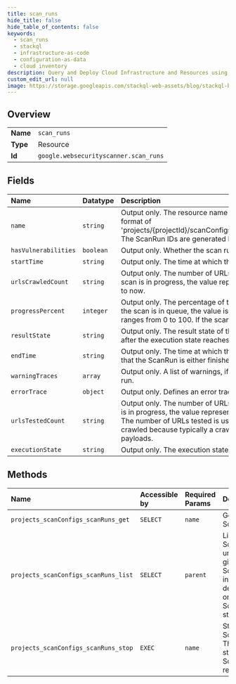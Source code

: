 ```yaml
---
title: scan_runs
hide_title: false
hide_table_of_contents: false
keywords:
  - scan_runs
  - stackql
  - infrastructure-as-code
  - configuration-as-data
  - cloud inventory
description: Query and Deploy Cloud Infrastructure and Resources using SQL
custom_edit_url: null
image: https://storage.googleapis.com/stackql-web-assets/blog/stackql-blog-post-featured-image.png
---
```

  
    

## Overview
<table><tbody>
<tr><td><b>Name</b></td><td><code>scan_runs</code></td></tr>
<tr><td><b>Type</b></td><td>Resource</td></tr>
<tr><td><b>Id</b></td><td><code>google.websecurityscanner.scan_runs</code></td></tr>
</tbody></table>

## Fields
| Name | Datatype | Description |
|:-----|:---------|:------------|
| `name` | `string` | Output only. The resource name of the ScanRun. The name follows the format of 'projects/{projectId}/scanConfigs/{scanConfigId}/scanRuns/{scanRunId}'. The ScanRun IDs are generated by the system. |
| `hasVulnerabilities` | `boolean` | Output only. Whether the scan run has found any vulnerabilities. |
| `startTime` | `string` | Output only. The time at which the ScanRun started. |
| `urlsCrawledCount` | `string` | Output only. The number of URLs crawled during this ScanRun. If the scan is in progress, the value represents the number of URLs crawled up to now. |
| `progressPercent` | `integer` | Output only. The percentage of total completion ranging from 0 to 100. If the scan is in queue, the value is 0. If the scan is running, the value ranges from 0 to 100. If the scan is finished, the value is 100. |
| `resultState` | `string` | Output only. The result state of the ScanRun. This field is only available after the execution state reaches "FINISHED". |
| `endTime` | `string` | Output only. The time at which the ScanRun reached termination state - that the ScanRun is either finished or stopped by user. |
| `warningTraces` | `array` | Output only. A list of warnings, if such are encountered during this scan run. |
| `errorTrace` | `object` | Output only. Defines an error trace message for a ScanRun. |
| `urlsTestedCount` | `string` | Output only. The number of URLs tested during this ScanRun. If the scan is in progress, the value represents the number of URLs tested up to now. The number of URLs tested is usually larger than the number URLS crawled because typically a crawled URL is tested with multiple test payloads. |
| `executionState` | `string` | Output only. The execution state of the ScanRun. |
## Methods
| Name | Accessible by | Required Params | Description |
|:-----|:--------------|:----------------|:------------|
| `projects_scanConfigs_scanRuns_get` | `SELECT` | `name` | Gets a ScanRun. |
| `projects_scanConfigs_scanRuns_list` | `SELECT` | `parent` | Lists ScanRuns under a given ScanConfig, in descending order of ScanRun stop time. |
| `projects_scanConfigs_scanRuns_stop` | `EXEC` | `name` | Stops a ScanRun. The stopped ScanRun is returned. |
